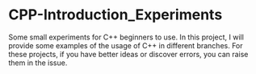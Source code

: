 # CPP-Introduction_Experiments
Some small experiments for C++ beginners to use.
In this project, I will provide some examples of the usage of C++ in different branches.
For these projects, if you have better ideas or discover errors, you can raise them in the issue.
